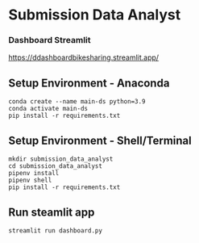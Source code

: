 # Submission Data Analyst

### Dashboard Streamlit
https://ddashboardbikesharing.streamlit.app/

## Setup Environment - Anaconda
```
conda create --name main-ds python=3.9
conda activate main-ds
pip install -r requirements.txt
```

## Setup Environment - Shell/Terminal
```
mkdir submission_data_analyst
cd submission_data_analyst
pipenv install
pipenv shell
pip install -r requirements.txt
```

## Run steamlit app
```
streamlit run dashboard.py
```
